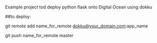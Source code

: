 Example project tod deploy python flask onto Digital Ocean using dokku

##to deploy:


git remote add name_for_remote dokku@your_domain.com:app_name

git push name_for_remote master

